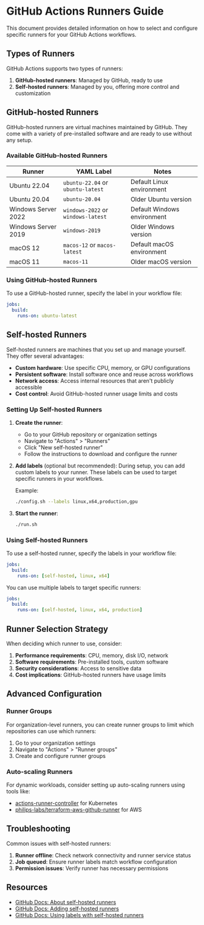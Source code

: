 # GitHub Actions Runners Guide

This document provides detailed information on how to select and configure specific runners for your GitHub Actions workflows.

## Types of Runners

GitHub Actions supports two types of runners:

1. **GitHub-hosted runners**: Managed by GitHub, ready to use
2. **Self-hosted runners**: Managed by you, offering more control and customization

## GitHub-hosted Runners

GitHub-hosted runners are virtual machines maintained by GitHub. They come with a variety of pre-installed software and are ready to use without any setup.

### Available GitHub-hosted Runners

| Runner | YAML Label | Notes |
|--------|------------|-------|
| Ubuntu 22.04 | `ubuntu-22.04` or `ubuntu-latest` | Default Linux environment |
| Ubuntu 20.04 | `ubuntu-20.04` | Older Ubuntu version |
| Windows Server 2022 | `windows-2022` or `windows-latest` | Default Windows environment |
| Windows Server 2019 | `windows-2019` | Older Windows version |
| macOS 12 | `macos-12` or `macos-latest` | Default macOS environment |
| macOS 11 | `macos-11` | Older macOS version |

### Using GitHub-hosted Runners

To use a GitHub-hosted runner, specify the label in your workflow file:

```yaml
jobs:
  build:
    runs-on: ubuntu-latest
```

## Self-hosted Runners

Self-hosted runners are machines that you set up and manage yourself. They offer several advantages:

- **Custom hardware**: Use specific CPU, memory, or GPU configurations
- **Persistent software**: Install software once and reuse across workflows
- **Network access**: Access internal resources that aren't publicly accessible
- **Cost control**: Avoid GitHub-hosted runner usage limits and costs

### Setting Up Self-hosted Runners

1. **Create the runner**:
   - Go to your GitHub repository or organization settings
   - Navigate to "Actions" > "Runners"
   - Click "New self-hosted runner"
   - Follow the instructions to download and configure the runner

2. **Add labels** (optional but recommended):
   During setup, you can add custom labels to your runner. These labels can be used to target specific runners in your workflows.

   Example:
   ```bash
   ./config.sh --labels linux,x64,production,gpu
   ```

3. **Start the runner**:
   ```bash
   ./run.sh
   ```

### Using Self-hosted Runners

To use a self-hosted runner, specify the labels in your workflow file:

```yaml
jobs:
  build:
    runs-on: [self-hosted, linux, x64]
```

You can use multiple labels to target specific runners:

```yaml
jobs:
  build:
    runs-on: [self-hosted, linux, x64, production]
```

## Runner Selection Strategy

When deciding which runner to use, consider:

1. **Performance requirements**: CPU, memory, disk I/O, network
2. **Software requirements**: Pre-installed tools, custom software
3. **Security considerations**: Access to sensitive data
4. **Cost implications**: GitHub-hosted runners have usage limits

## Advanced Configuration

### Runner Groups

For organization-level runners, you can create runner groups to limit which repositories can use which runners:

1. Go to your organization settings
2. Navigate to "Actions" > "Runner groups"
3. Create and configure runner groups

### Auto-scaling Runners

For dynamic workloads, consider setting up auto-scaling runners using tools like:

- [actions-runner-controller](https://github.com/actions-runner-controller/actions-runner-controller) for Kubernetes
- [philips-labs/terraform-aws-github-runner](https://github.com/philips-labs/terraform-aws-github-runner) for AWS

## Troubleshooting

Common issues with self-hosted runners:

1. **Runner offline**: Check network connectivity and runner service status
2. **Job queued**: Ensure runner labels match workflow configuration
3. **Permission issues**: Verify runner has necessary permissions

## Resources

- [GitHub Docs: About self-hosted runners](https://docs.github.com/en/actions/hosting-your-own-runners/about-self-hosted-runners)
- [GitHub Docs: Adding self-hosted runners](https://docs.github.com/en/actions/hosting-your-own-runners/adding-self-hosted-runners)
- [GitHub Docs: Using labels with self-hosted runners](https://docs.github.com/en/actions/hosting-your-own-runners/using-labels-with-self-hosted-runners)
